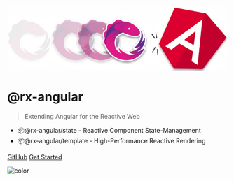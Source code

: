 ![logo](../../images/logo.jpg)

# <b>@rx-angular</b>

> Extending Angular for the Reactive Web

- 📦@rx-angular/state - Reactive Component State-Management
- 📦@rx-angular/template - High-Performance Reactive Rendering

[GitHub](https://github.com/BioPhoton/rx-angular)
[Get Started](web/state/general/overview)

<!-- background color -->

![color](#ffffff)
